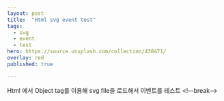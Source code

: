 ```yaml
---
layout: post
title:  "Html svg event test"
tags:
  - svg
  - event
  - test
hero: https://source.unsplash.com/collection/430471/
overlay: red
published: true

---
```

Html 에서 Object tag를 이용해 svg file을 로드해서 이벤트를 테스트
<!–-break-–>

<script src="https://code.jquery.com/jquery-3.2.1.min.js"></script>
<script src="https://code.jquery.com/mobile/1.5.0-alpha.1/jquery.mobile-1.5.0-alpha.1.min.js"></script>

<script>
	var arr = [
		'btn1',
		'btn2',
		'btn3'
	];
	
	var arrIdx = 0; 
	$( window ).on( "load", function() {
		var object  = document.getElementById("svgObj");
		console.log(object);
		var svgDoc = object.contentDocument;
		var background = svgDoc.getElementById("background");
		console.log(background);
		
		background.setAttribute("fill", "yellow");
		
		background.addEventListener("click", function(){
			console.log('mouse move');
			$('body').append('<p>마우스 클릭</p>');
			alert('클릭');
		});
		
		background.addEventListener("mousemove", function(){
			console.log('mouse move');
			$('body').append('<p>마우스 움직임</p>');
			alert('움직임');
		});
		
		background.addEventListener("SVGScroll", function(){
			console.log('SVGScroll');
			$('body').append('<p>마우스 스크롤</p>');
			alert('스크롤');
		});
		
	});
	
	function colorChange(btnsObj, btnObj){
		btnsObj.css('background-color', 'gray');
		btnObj.css('background-color', 'red');
	}
	
</script>
<style>
	#background{
		width: 100%;
		height: 500px;
		background-color: antiquewhite;
	}

	.btn{
		width: 50%;
		height: 50px;
		background-color: gray;
		position: relative;
		left: 120px;
	}

	#btn1{
		top: 100px;
	}

	#btn2{
		top: 200px;
	}

	#btn3{
		top: 300px;
	}
</style>

<object id="svgObj" width="100%" height="600"  type="image/svg+xml" data="{{ site.url }}/assets/file/ARS2018299914467.svg" ></object>